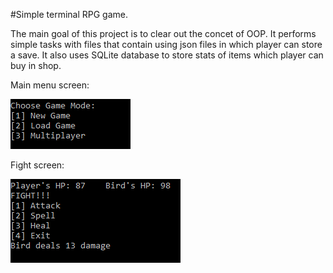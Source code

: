 #Simple terminal RPG game.

The main goal of this project is to clear out the concet of OOP. It performs simple tasks with files that contain using json files in which player can store a save.
It also uses SQLite database to store stats of items which player can buy in shop.

Main menu screen:

<img src="images/main_menu.png">

Fight screen:

<img src="images/fight.png">
